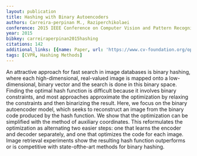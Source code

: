 ```yaml
---
layout: publication
title: Hashing with Binary Autoencoders
authors: Carreira-perpinan M., Raziperchikolaei
conference: 2015 IEEE Conference on Computer Vision and Pattern Recognition (CVPR)
year: 2015
bibkey: carreiraperpinan2015hashing
citations: 142
additional_links: [{name: Paper, url: 'https://www.cv-foundation.org/openaccess/content_cvpr_2015/papers/Carreira-Perpinan_Hashing_With_Binary_2015_CVPR_paper.pdf'}]
tags: [CVPR, Hashing Methods]
---
```

An attractive approach for fast search in image
databases is binary hashing, where each high-dimensional,
real-valued image is mapped onto a low-dimensional, binary
vector and the search is done in this binary space.
Finding the optimal hash function is difficult because it involves
binary constraints, and most approaches approximate
the optimization by relaxing the constraints and then
binarizing the result. Here, we focus on the binary autoencoder
model, which seeks to reconstruct an image from the
binary code produced by the hash function. We show that
the optimization can be simplified with the method of auxiliary
coordinates. This reformulates the optimization as
alternating two easier steps: one that learns the encoder
and decoder separately, and one that optimizes the code for
each image. Image retrieval experiments show the resulting
hash function outperforms or is competitive with state-ofthe-art
methods for binary hashing.
